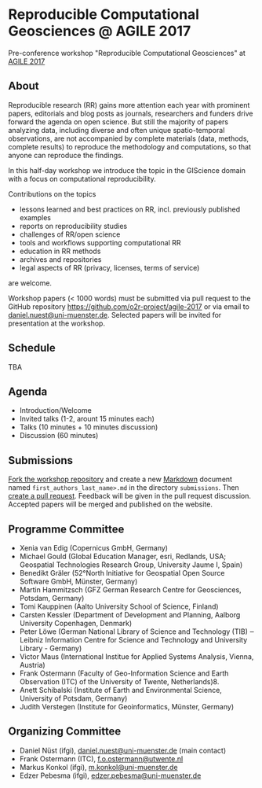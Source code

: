 # Reproducible Computational Geosciences @ AGILE 2017

Pre-conference workshop "Reproducible Computational Geosciences" at [AGILE 2017](https://agile-online.org/index.php/home-2017)

## About

Reproducible research (RR) gains more attention each year with prominent papers, editorials
and blog posts as journals, researchers and funders drive forward the agenda on open
science. But still the majority of papers analyzing data, including diverse and often unique
spatio-temporal observations, are not accompanied by complete materials (data, methods,
complete results) to reproduce the methodology and computations, so that anyone can
reproduce the findings.

In this half-day workshop we introduce the topic in the GIScience domain with a focus on
computational reproducibility.

Contributions on the topics

- lessons learned and best practices on RR, incl. previously published examples
- reports on reproducibility studies
- challenges of RR/open science
- tools and workflows supporting computational RR
- education in RR methods
- archives and repositories
- legal aspects of RR (privacy, licenses, terms of service)

are welcome.

Workshop papers (< 1000 words) must be submitted via pull request to the GitHub repository https://github.com/o2r-project/agile-2017 or via email to daniel.nuest@uni-muenster.de.
Selected papers will be invited for presentation at the workshop.

## Schedule

TBA

## Agenda

- Introduction/Welcome
- Invited talks (1-2, arount 15 minutes each)
- Talks (10 minutes + 10 minutes discussion)
- Discussion (60 minutes)

## Submissions

[Fork the workshop repository](https://github.com/o2r-project/agile-2017#fork-destination-box) and create a new [Markdown]() document named `first_authors_last_name>.md` in the directory `submissions`. Then [create a pull request]().
Feedback will be given in the pull request discussion. Accepted papers will be merged and published on the website.

## Programme Committee

- Xenia van Edig (Copernicus GmbH, Germany)
- Michael Gould (Global Education Manager, esri, Redlands, USA; Geospatial Technologies Research Group, University Jaume I, Spain)
- Benedikt Gräler (52°North Initiative for Geospatial Open Source Software GmbH, Münster, Germany)
- Martin Hammitzsch (GFZ German Research Centre for Geosciences, Potsdam, Germany)
- Tomi Kauppinen (Aalto University School of Science, Finland)
- Carsten Kessler (Department of Development and Planning, Aalborg University Copenhagen, Denmark)
- Peter Löwe (German National Library of Science and Technology (TIB) ‒ Leibniz Information Centre for Science and Technology and University Library - Germany)
- Victor Maus (International Institue for Applied Systems Analysis, Vienna, Austria)
- Frank Ostermann (Faculty of Geo-Information Science and Earth Observation (ITC) of the University of Twente, Netherlands)8.
- Anett Schibalski (Institute of Earth and Environmental Science, University of Potsdam, Germany)
- Judith Verstegen (Institute for Geoinformatics, Münster, Germany)

## Organizing Committee

- Daniel Nüst (ifgi), daniel.nuest@uni-muenster.de (main contact)
- Frank Ostermann (ITC), f.o.ostermann@utwente.nl
- Markus Konkol (ifgi), m.konkol@uni-muenster.de
- Edzer Pebesma (ifgi), edzer.pebesma@uni-muenster.de
